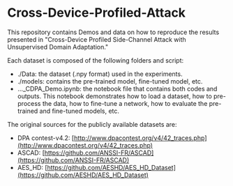 # Cross-Device-Profiled-Attack
 
This repository contains Demos and data on how to reproduce the results presented in "Cross-Device Profiled Side-Channel Attack with Unsupervised Domain Adaptation."


Each dataset is composed of the following folders and script:

- ./Data: the dataset (.npy format) used in the experiments. 
- ./models: contains the pre-trained model, fine-tuned model, etc.
- ...\_CDPA\_Demo.ipynb: the notebook file that contains both codes and outputs. This notebook demonstrates how to load a dataset, how to pre-process the data, how to fine-tune a network, how to evaluate the pre-trained and fine-tuned models, etc. 

The original sources for the publicly available datasets are:

- DPA contest-v4.2: [http://www.dpacontest.org/v4/42_traces.php](http://www.dpacontest.org/v4/42_traces.php)
- ASCAD: [https://github.com/ANSSI-FR/ASCAD](https://github.com/ANSSI-FR/ASCAD)
- AES\_HD: [https://github.com/AESHD/AES_HD_Dataset](https://github.com/AESHD/AES_HD_Dataset)

